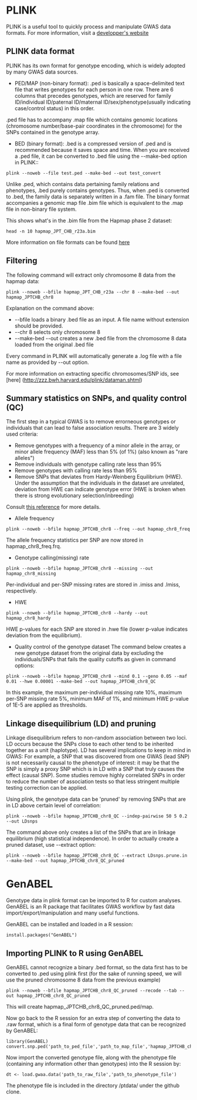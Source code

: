 # PLINK

PLINK is a useful tool to quickly process and manipulate GWAS data formats. For more information, visit a [developper's website](http://zzz.bwh.harvard.edu/plink/index.shtml)

## PLINK data format
PLINK has its own format for genotype encoding, which is widely adopted by many GWAS data sources. 

* PED/MAP (non-binary format): .ped is basically a space-delimited text file that writes genotypes for each person in one row. There are 6 columns that precedes genotypes, which are reserved for family ID/individual ID/paternal ID/maternal ID/sex/phenotype(usually indicating case/control status) in this order.  

.ped file has to accompany .map file which contains genomic locations (chromosome number/base-pair coordinates in the chromosome) for the SNPs contained in the genotype array.

* BED (binary format): .bed is a compressed version of .ped and is recommended because it saves space and time. When you are received a .ped file, it can be converted to .bed file using the --make-bed option in PLINK::

```
plink --noweb --file test.ped --make-bed --out test_convert
```

Unlike .ped, which contains data pertaining family relations and phenotypes, .bed purely contains genotypes. Thus, when .ped is converted to .bed, the family data is separately written in a .fam file. The binary format accompanies a genomic map file .bim file which is equivalent to the .map file in non-binary file system.  

This shows what's in the .bim file from the Hapmap phase 2 dataset:

```
head -n 10 hapmap_JPT_CHB_r23a.bim
```

More information on file formats can be found [here](https://www.cog-genomics.org/plink2/formats#map) 

## Filtering
The following command will extract only chromosome 8 data from the hapmap data:

```
plink --noweb --bfile hapmap_JPT_CHB_r23a --chr 8 --make-bed --out hapmap_JPTCHB_chr8 
```

Explanation on the command above:
* --bfile loads a binary .bed file as an input. A file name without extension should be provided.
* --chr 8 selects only chromosome 8
* --make-bed --out creates a new .bed file from the chromosome 8 data loaded from the original .bed file

Every command in PLINK will automatically generate a .log file with a file name as provided by --out option.

For more information on extracting specific chromosomes/SNP ids, see [here] (http://zzz.bwh.harvard.edu/plink/dataman.shtml)

## Summary statistics on SNPs, and quality control (QC) 
The first step in a typical GWAS is to remove errorneous genotypes or individuals that can lead to false association results. There are 3 widely used criteria:

* Remove genotypes with a frequency of a minor allele in the array, or minor allele frequency (MAF) less than 5% (of 1%) (also known as "rare alleles") 
* Remove individuals with genotype calling rate less than 95%
* Remove genotypes with calling rate less than 95% 
* Remove SNPs that deviates from Hardy-Weinberg Equilibrium (HWE). Under the assumption that the individuals in the dataset are unrelated, deviation from HWE can indicate genotype error (HWE is broken when there is strong evolutionary selection/inbreeding)

Consult [this reference](https://www.ncbi.nlm.nih.gov/pubmed/21085122) for 
more details.

* Allele frequency
```
plink --noweb --bfile hapmap_JPTCHB_chr8 --freq --out hapmap_chr8_freq
```
The allele frequency statistics per SNP are now stored in hapmap_chr8_freq.frq.

* Genotype calling(missing) rate
```
plink --noweb --bfile hapmap_JPTCHB_chr8 --missing --out hapmap_chr8_missing
```
Per-individual and per-SNP missing rates are stored in .imiss and .lmiss, respectively.

* HWE
```
plink --noweb --bfile hapmap_JPTCHB_chr8 --hardy --out hapmap_chr8_hardy
```
HWE p-values for each SNP are stored in .hwe file (lower p-value indicates deviation from the equilibrium).

* Quality control of the genotype dataset
The command below creates a new genotype dataset from the original data by excluding the individuals/SNPs that fails the quality cutoffs as given in command options:

```
plink --noweb --bfile hapmap_JPTCHB_chr8 --mind 0.1 --geno 0.05 --maf 0.01 --hwe 0.00001 --make-bed --out hapmap_JPTCHB_chr8_QC 
```

In this example, the maximum per-individual missing rate 10%, maximum per-SNP missing rate 5%, minimum MAF of 1%, and minimum HWE p-value of 1E-5 are applied as thresholds.

## Linkage disequilibrium (LD) and pruning
Linkage disequilibrium refers to non-random association between two loci. LD occurs because the SNPs close to each other tend to be inherited together as a unit (haplotype). LD has several implications to keep in mind in GWAS: For example, a SNP that was discovered from one GWAS (lead SNP) is not necessarily causal to the phenotype of interest: it may be that the SNP is simply a proxy SNP which is in LD with a SNP that truly causes the effect (causal SNP). Some studies remove highly correlated SNPs in order to reduce the number of association tests so that less stringent multiple testing correction can be applied. 

Using plink, the genotype data can be 'pruned' by removing SNPs that are in LD above certain level of correlation:

```
plink --noweb --bfile hapmap_JPTCHB_chr8_QC --indep-pairwise 50 5 0.2 --out LDsnps
```
The command above only creates a list of the SNPs that are in linkage equilibrium (high statistical independence). In order to actually create a pruned dataset, use --extract option:

```
plink --noweb --bfile hapmap_JPTCHB_chr8_QC --extract LDsnps.prune.in --make-bed --out hapmap_JPTCHB_chr8_QC_pruned 
```
# GenABEL

Genotype data in plink format can be imported to R for custom analyses. GenABEL is an R package that facilitates GWAS workflow by fast data import/export/manipulation and many useful functions.

GenABEL can be installed and loaded in a R session:

```
install.packages("GenABEL")
```
## Importing PLINK to R using GenABEL 

GenABEL cannot recognize a binary .bed format, so the data first has to be converted to .ped using plink first (for the sake of running speed, we will use the pruned chromosome 8 data from the previous example)

```
plink --noweb --bfile hapmap_JPTCHB_chr8_QC_pruned --recode --tab --out hapmap_JPTCHB_chr8_QC_pruned
``` 
 
This will create hapmap_JPTCHB_chr8_QC_pruned.ped/map.

Now go back to the R session for an extra step of converting the data to .raw format, which is a final form of genotype data that can be recognized by GenABEL:

```
library(GenABEL)
convert.snp.ped('path_to_ped_file','path_to_map_file','hapmap_JPTCHB_chr8_QC_pruned.raw')
```
Now import the converted genotype file, along with the phenotype file (containing any information other than genotypes) into the R session by:

```
dt <- load.gwaa.data('path_to_raw_file','path_to_phenotype_file')
```

The phenotype file is included in the directory /ptdata/ under the github clone.

 
















 


